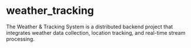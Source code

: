 # weather_tracking
The Weather &amp; Tracking System is a distributed backend project that integrates weather data collection, location tracking, and real-time stream processing.
